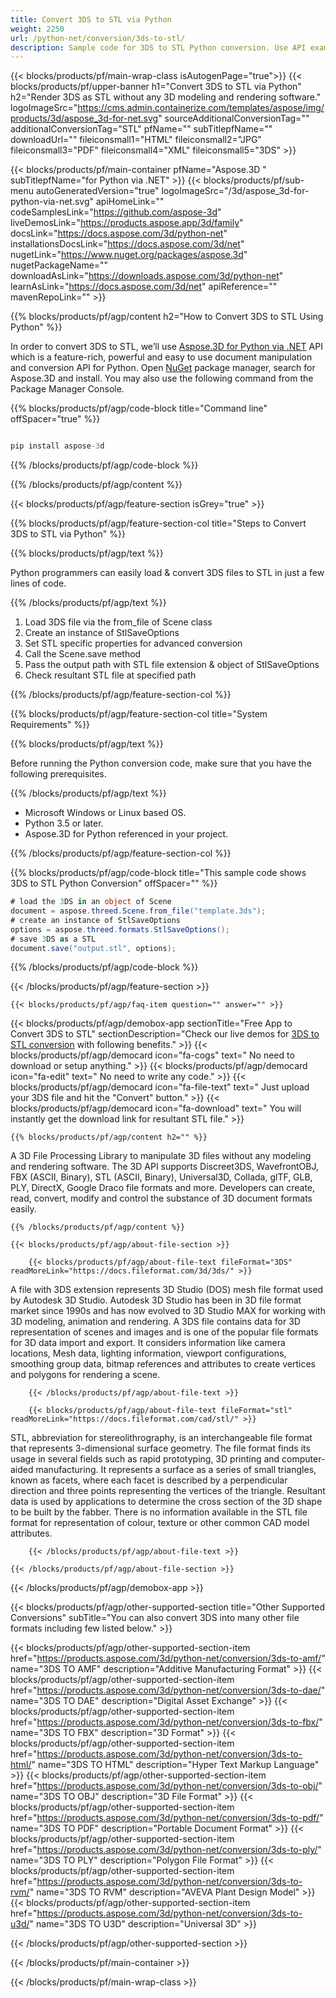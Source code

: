 ```yaml
---
title: Convert 3DS to STL via Python 
weight: 2250
url: /python-net/conversion/3ds-to-stl/ 
description: Sample code for 3DS to STL Python conversion. Use API example code for batch 3DS files to STL conversion within VB.NET, Asp.NET or any .NET based application.
---
```


{{< blocks/products/pf/main-wrap-class isAutogenPage="true">}}
{{< blocks/products/pf/upper-banner h1="Convert 3DS to STL via Python" h2="Render 3DS as STL without any 3D modeling and rendering software." logoImageSrc="https://cms.admin.containerize.com/templates/aspose/img/products/3d/aspose_3d-for-net.svg" sourceAdditionalConversionTag="" additionalConversionTag="STL" pfName="" subTitlepfName="" downloadUrl="" fileiconsmall1="HTML" fileiconsmall2="JPG" fileiconsmall3="PDF" fileiconsmall4="XML" fileiconsmall5="3DS" >}}

{{< blocks/products/pf/main-container pfName="Aspose.3D " subTitlepfName="for Python via .NET" >}}
{{< blocks/products/pf/sub-menu autoGeneratedVersion="true" logoImageSrc="/3d/aspose_3d-for-python-via-net.svg" apiHomeLink="" codeSamplesLink="https://github.com/aspose-3d" liveDemosLink="https://products.aspose.app/3d/family" docsLink="https://docs.aspose.com/3d/python-net" installationsDocsLink="https://docs.aspose.com/3d/net" nugetLink="https://www.nuget.org/packages/aspose.3d" nugetPackageName="" downloadAsLink="https://downloads.aspose.com/3d/python-net" learnAsLink="https://docs.aspose.com/3d/net" apiReference="" mavenRepoLink="" >}}

{{% blocks/products/pf/agp/content h2="How to Convert 3DS to STL Using Python" %}}

 In order to convert 3DS to STL, we’ll use
 [Aspose.3D for Python via .NET](https://products.aspose.com/3d/python-net) 
 API which is a feature-rich, powerful and easy to use document manipulation and conversion API for Python. Open
 [NuGet](https://www.nuget.org/packages/aspose.3d) 
 package manager, search for
 Aspose.3D 
 and install. You may also use the following command from the Package Manager Console.

{{% blocks/products/pf/agp/code-block title="Command line" offSpacer="true" %}}

```cs

pip install aspose-3d

```

{{% /blocks/products/pf/agp/code-block %}}

{{% /blocks/products/pf/agp/content %}}

{{< blocks/products/pf/agp/feature-section isGrey="true" >}}

{{% blocks/products/pf/agp/feature-section-col title="Steps to Convert 3DS to STL via Python" %}}

{{% blocks/products/pf/agp/text %}}

 Python programmers can easily load & convert 3DS files to STL in just a few lines of code.

{{% /blocks/products/pf/agp/text %}}

1.  Load 3DS file via the from_file of Scene class
1.  Create an instance of StlSaveOptions
1.  Set STL specific properties for advanced conversion
1.  Call the Scene.save method
1.  Pass the output path with STL file extension & object of StlSaveOptions
1.  Check resultant STL file at specified path

{{% /blocks/products/pf/agp/feature-section-col %}}

{{% blocks/products/pf/agp/feature-section-col title="System Requirements" %}}

{{% blocks/products/pf/agp/text %}}

 Before running the Python conversion code, make sure that you have the following prerequisites.

{{% /blocks/products/pf/agp/text %}}

-  Microsoft Windows or Linux based OS.
-  Python 3.5 or later.
-  Aspose.3D for Python referenced in your project.

{{% /blocks/products/pf/agp/feature-section-col %}}

{{% blocks/products/pf/agp/code-block title="This sample code shows 3DS to STL Python Conversion" offSpacer="" %}}

```cs
# load the 3DS in an object of Scene 
document = aspose.threed.Scene.from_file("template.3ds");
# create an instance of StlSaveOptions 
options = aspose.threed.formats.StlSaveOptions();
# save 3DS as a STL 
document.save("output.stl", options); 

```

{{% /blocks/products/pf/agp/code-block %}}

{{< /blocks/products/pf/agp/feature-section >}}

    {{< blocks/products/pf/agp/faq-item question="" answer="" >}}
 

<!-- aboutfile Starts -->

{{< blocks/products/pf/agp/demobox-app sectionTitle="Free App to Convert 3DS to STL" sectionDescription="Check our live demos for [3DS to STL conversion](https://products.aspose.app/3d/conversion/3ds-to-stl) with following benefits." >}}
        {{< blocks/products/pf/agp/democard icon="fa-cogs" text=" No need to download or setup anything." >}}
        {{< blocks/products/pf/agp/democard icon="fa-edit" text=" No need to write any code." >}}
        {{< blocks/products/pf/agp/democard icon="fa-file-text" text=" Just upload your 3DS file and hit the \"Convert\" button." >}}
        {{< blocks/products/pf/agp/democard icon="fa-download" text=" You will instantly get the download link for resultant STL file." >}}

    {{% blocks/products/pf/agp/content h2="" %}}

 A 3D File Processing Library to manipulate 3D files without any modeling and rendering software. The 3D API supports Discreet3DS, WavefrontOBJ, FBX (ASCII, Binary), STL (ASCII, Binary), Universal3D, Collada, glTF, GLB, PLY, DirectX, Google Draco file formats and more. Developers can create, read, convert, modify and control the substance of 3D document formats easily.



    {{% /blocks/products/pf/agp/content %}}

    {{< blocks/products/pf/agp/about-file-section >}}

        {{< blocks/products/pf/agp/about-file-text fileFormat="3DS" readMoreLink="https://docs.fileformat.com/3d/3ds/" >}}
A file with 3DS extension represents 3D Studio (DOS) mesh file format used by Autodesk 3D Studio. Autodesk 3D Studio has been in 3D file format market since 1990s and has now evolved to 3D Studio MAX for working with 3D modeling, animation and rendering. A 3DS file contains data for 3D representation of scenes and images and is one of the popular file formats for 3D data import and export. It considers information like camera locations, Mesh data, lighting information, viewport configurations, smoothing group data, bitmap references and attributes to create vertices and polygons for rendering a scene.

        {{< /blocks/products/pf/agp/about-file-text >}}

        {{< blocks/products/pf/agp/about-file-text fileFormat="stl" readMoreLink="https://docs.fileformat.com/cad/stl/" >}}
STL, abbreviation for stereolithrography, is an interchangeable file format that represents 3-dimensional surface geometry. The file format finds its usage in several fields such as rapid prototyping, 3D printing and computer-aided manufacturing. It represents a surface as a series of small triangles, known as facets, where each facet is described by a perpendicular direction and three points representing the vertices of the triangle. Resultant data is used by applications to determine the cross section of the 3D shape to be built by the fabber. There is no information available in the STL file format for representation of colour, texture or other common CAD model attributes.

        {{< /blocks/products/pf/agp/about-file-text >}}

    {{< /blocks/products/pf/agp/about-file-section >}}

{{< /blocks/products/pf/agp/demobox-app >}}

<!-- aboutfile Ends -->

{{< blocks/products/pf/agp/other-supported-section title="Other Supported Conversions" subTitle="You can also convert 3DS into many other file formats including few listed below." >}}

{{< blocks/products/pf/agp/other-supported-section-item href="https://products.aspose.com/3d/python-net/conversion/3ds-to-amf/" name="3DS TO AMF" description="Additive Manufacturing Format" >}}
{{< blocks/products/pf/agp/other-supported-section-item href="https://products.aspose.com/3d/python-net/conversion/3ds-to-dae/" name="3DS TO DAE" description="Digital Asset Exchange" >}}
{{< blocks/products/pf/agp/other-supported-section-item href="https://products.aspose.com/3d/python-net/conversion/3ds-to-fbx/" name="3DS TO FBX" description="3D Format" >}}
{{< blocks/products/pf/agp/other-supported-section-item href="https://products.aspose.com/3d/python-net/conversion/3ds-to-html/" name="3DS TO HTML" description="Hyper Text Markup Language" >}}
{{< blocks/products/pf/agp/other-supported-section-item href="https://products.aspose.com/3d/python-net/conversion/3ds-to-obj/" name="3DS TO OBJ" description="3D File Format" >}}
{{< blocks/products/pf/agp/other-supported-section-item href="https://products.aspose.com/3d/python-net/conversion/3ds-to-pdf/" name="3DS TO PDF" description="Portable Document Format" >}}
{{< blocks/products/pf/agp/other-supported-section-item href="https://products.aspose.com/3d/python-net/conversion/3ds-to-ply/" name="3DS TO PLY" description="Polygon File Format" >}}
{{< blocks/products/pf/agp/other-supported-section-item href="https://products.aspose.com/3d/python-net/conversion/3ds-to-rvm/" name="3DS TO RVM" description="AVEVA Plant Design Model" >}}
{{< blocks/products/pf/agp/other-supported-section-item href="https://products.aspose.com/3d/python-net/conversion/3ds-to-u3d/" name="3DS TO U3D" description="Universal 3D" >}}

{{< /blocks/products/pf/agp/other-supported-section >}}

{{< /blocks/products/pf/main-container >}}
    
{{< /blocks/products/pf/main-wrap-class >}}